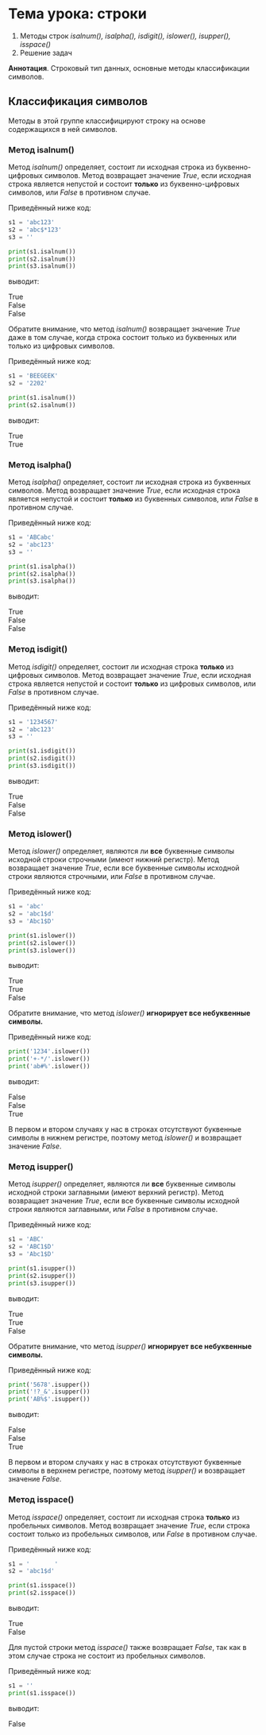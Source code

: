 # Тема урока: строки

1. Методы строк _isalnum(), isalpha(), isdigit(), islower(), isupper(), isspace()_
2. Решение задач

**Аннотация**. Строковый тип данных, основные методы классификации символов.

## Классификация символов

Методы в этой группе классифицируют строку на основе содержащихся в ней символов.

### Метод isalnum()

Метод _isalnum()_ определяет, состоит ли исходная строка из буквенно-цифровых символов. Метод возвращает значение _True_, если исходная строка является непустой и состоит **только** из буквенно-цифровых символов, или _False_ в противном случае.

Приведённый ниже код:

```python
s1 = 'abc123'
s2 = 'abc$*123'
s3 = ''

print(s1.isalnum())
print(s2.isalnum())
print(s3.isalnum())
```

выводит:

True  
 False  
 False

Обратите внимание, что метод _isalnum()_ возвращает значение _True_ даже в том случае, когда строка состоит только из буквенных или только из цифровых символов.

Приведённый ниже код:

```python
s1 = 'BEEGEEK'
s2 = '2202'

print(s1.isalnum())
print(s2.isalnum())
```

выводит:

True  
 True

### Метод isalpha()

Метод _isalpha()_ определяет, состоит ли исходная строка из буквенных символов. Метод возвращает значение _True_, если исходная строка является непустой и состоит **только** из буквенных символов, или _False_ в противном случае.

Приведённый ниже код:

```python
s1 = 'ABCabc'
s2 = 'abc123'
s3 = ''

print(s1.isalpha())
print(s2.isalpha())
print(s3.isalpha())
```

выводит:

True  
 False  
 False

### Метод isdigit()

Метод _isdigit()_ определяет, состоит ли исходная строка **только** из цифровых символов. Метод возвращает значение _True_, если исходная строка является непустой и состоит **только** из цифровых символов, или _False_ в противном случае.

Приведённый ниже код:

```python
s1 = '1234567'
s2 = 'abc123'
s3 = ''

print(s1.isdigit())
print(s2.isdigit())
print(s3.isdigit())
```

выводит:

True  
 False  
 False

### Метод islower()

Метод _islower()_ определяет, являются ли **все** буквенные символы исходной строки строчными (имеют нижний регистр). Метод возвращает значение _True_, если все буквенные символы исходной строки являются строчными, или _False_ в противном случае.

Приведённый ниже код:

```python
s1 = 'abc'
s2 = 'abc1$d'
s3 = 'Abc1$D'

print(s1.islower())
print(s2.islower())
print(s3.islower())
```

выводит:

True  
 True  
 False

Обратите внимание, что метод _islower()_ **игнорирует все небуквенные символы.**

Приведённый ниже код:

```python
print('1234'.islower())
print('+-*/'.islower())
print('ab#%'.islower())
```

выводит:

False  
 False  
 True

В первом и втором случаях у нас в строках отсутствуют буквенные символы в нижнем регистре, поэтому метод _islower()_ и возвращает значение _False_.

### Метод isupper()

Метод _isupper()_ определяет, являются ли **все** буквенные символы исходной строки заглавными (имеют верхний регистр). Метод возвращает значение _True_, если все буквенные символы исходной строки являются заглавными, или _False_ в противном случае.

Приведённый ниже код:

```python
s1 = 'ABC'
s2 = 'ABC1$D'
s3 = 'Abc1$D'

print(s1.isupper())
print(s2.isupper())
print(s3.isupper())
```

выводит:

True  
 True  
 False

Обратите внимание, что метод _isupper()_ **игнорирует все небуквенные символы.**

Приведённый ниже код:

```python
print('5678'.isupper())
print('!?_&'.isupper())
print('AB%$'.isupper())
```

выводит:

False  
 False  
 True

В первом и втором случаях у нас в строках отсутствуют буквенные символы в верхнем регистре, поэтому метод _isupper()_ и возвращает значение _False_.

### Метод isspace()

Метод _isspace()_ определяет, состоит ли исходная строка **только** из пробельных символов. Метод возвращает значение _True_, если строка состоит только из пробельных символов, или _False_ в противном случае.

Приведённый ниже код:

```python
s1 = '       '
s2 = 'abc1$d'

print(s1.isspace())
print(s2.isspace())
```

выводит:

True  
 False

Для пустой строки метод _isspace()_ также возвращает _False_, так как в этом случае строка не состоит из пробельных символов.

Приведённый ниже код:

```python
s1 = ''
print(s1.isspace())
```

выводит:

False
